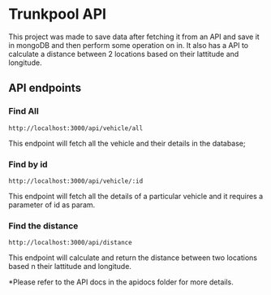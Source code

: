# Trunkpool API

This project was made to save data after fetching it from an API and save it in mongoDB and then perform some operation on in. It also has a API to calculate a distance between 2 locations based on their lattitude and longitude.

## API endpoints

### Find All
`http://localhost:3000/api/vehicle/all`

This endpoint will fetch all the vehicle and their details in the database;


### Find by id
`http://localhost:3000/api/vehicle/:id`

This endpoint will fetch all the details of a particular vehicle and it requires a parameter of id as param.


### Find the distance
`http://localhost:3000/api/distance`

This endpoint will calculate and return the distance between two locations based n their lattitude and longitude.

*Please refer to the API docs in the apidocs folder for more details.